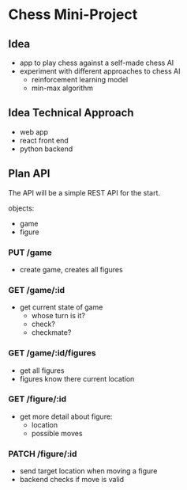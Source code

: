 # Chess Mini-Project

## Idea

- app to play chess against a self-made chess AI
- experiment with different approaches to chess AI
  - reinforcement learning model
  - min-max algorithm

## Idea Technical Approach

- web app
- react front end
- python backend

## Plan API

The API will be a simple REST API for the start.

objects:

- game
- figure

### PUT /game

- create game, creates all figures

### GET /game/:id

- get current state of game
  - whose turn is it?
  - check?
  - checkmate?

### GET /game/:id/figures

- get all figures
- figures know there current location

### GET /figure/:id

- get more detail about figure:
  - location
  - possible moves

### PATCH /figure/:id

- send target location when moving a figure
- backend checks if move is valid
